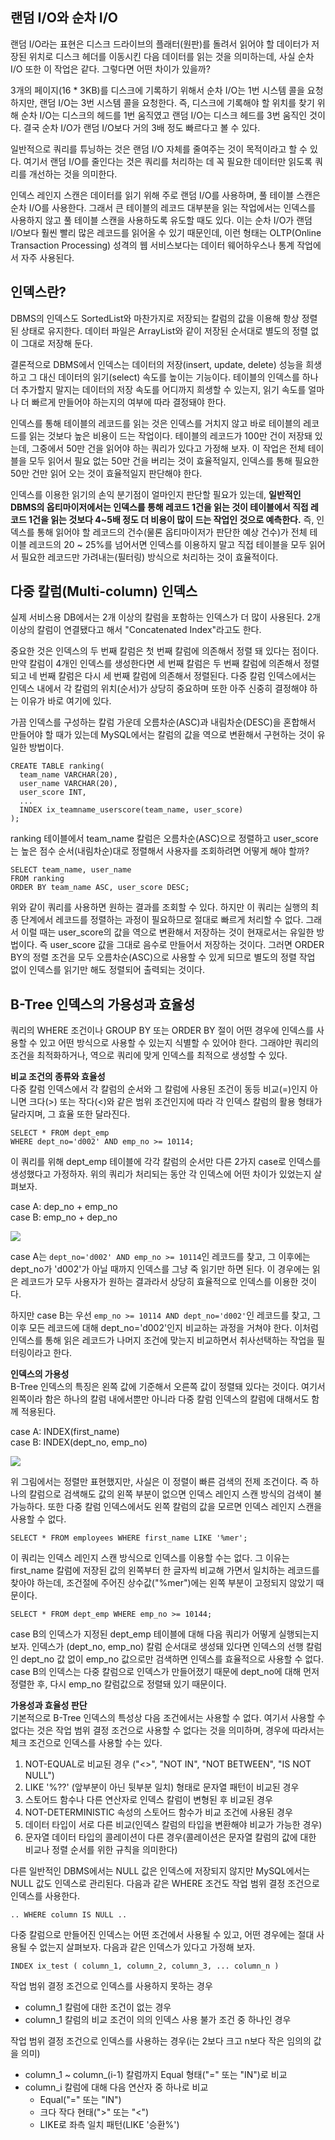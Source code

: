 ## 랜덤 I/O와 순차 I/O
랜덤 I/O라는 표현은 디스크 드라이브의 플래터(원판)를 돌려서 읽어야 할 데이터가 저장된 위치로 디스크 헤더를 이동시킨 다음 데이터를 읽는 것을 의미하는데,
사실 순차 I/O 또한 이 작업은 같다. 그렇다면 어떤 차이가 있을까?

3개의 페이지(16 * 3KB)를 디스크에 기록하기 위해서 순차 I/O는 1번 시스템 콜을 요청하지만, 랜덤 I/O는 3번 시스템 콜을 요청한다.
즉, 디스크에 기록해야 할 위치를 찾기 위해 순차 I/O는 디스크의 헤드를 1번 움직였고 랜덤 I/O는 디스크 헤드를 3번 움직인 것이다. 결국 순차 I/O가 랜덤 I/O보다
거의 3배 정도 빠르다고 볼 수 있다.

일반적으로 쿼리를 튜닝하는 것은 랜덤 I/O 자체를 줄여주는 것이 목적이라고 할 수 있다. 여기서 랜덤 I/O를 줄인다는 것은 쿼리를 처리하는 데 꼭 필요한 데이터만
읽도록 쿼리를 개선하는 것을 의미한다.

인덱스 레인지 스캔은 데이터를 읽기 위해 주로 랜덤 I/O를 사용하며, 풀 테이블 스캔은 순차 I/O를 사용한다. 그래서 큰 테이블의 레코드 대부분을 읽는 작업에서는
인덱스를 사용하지 않고 풀 테이블 스캔을 사용하도록 유도할 때도 있다. 이는 순차 I/O가 랜덤 I/O보다 훨씬 빨리 많은 레코드를 읽어올 수 있기 때문인데, 이런 형태는
OLTP(Online Transaction Processing) 성격의 웹 서비스보다는 데이터 웨어하우스나 통계 작업에서 자주 사용된다.

## 인덱스란?
DBMS의 인덱스도 SortedList와 마찬가지로 저장되는 칼럼의 값을 이용해 항상 정렬된 상태로 유지한다. 데이터 파일은 ArrayList와 같이 저장된 순서대로
별도의 정렬 없이 그대로 저장해 둔다.

결론적으로 DBMS에서 인덱스는 데이터의 저장(insert, update, delete) 성능을 희생하고 그 대신 데이터의 읽기(select) 속도를 높이는 기능이다.
테이블의 인덱스를 하나 더 추가할지 말지는 데이터의 저장 속도를 어디까지 희생할 수 있는지, 읽기 속도를 얼마나 더 빠르게 만들어야 하는지의 여부에 따라
결정돼야 한다.

인덱스를 통해 테이블의 레코드를 읽는 것은 인덱스를 거치지 않고 바로 테이블의 레코드를 읽는 것보다 높은 비용이 드는 작업이다. 테이블의 레코드가 100만 건이
저장돼 있는데, 그중에서 50만 건을 읽어야 하는 쿼리가 있다고 가정해 보자. 이 작업은 전체 테이블을 모두 읽어서 필요 없는 50만 건을 버리는 것이 효율적일지,
인덱스를 통해 필요한 50만 건만 읽어 오는 것이 효율적일지 판단해야 한다.

인덱스를 이용한 읽기의 손익 분기점이 얼마인지 판단할 필요가 있는데, **일반적인 DBMS의 옵티마이저에서는 인덱스를 통해 레코드 1건을 읽는 것이 테이블에서
직접 레코드 1건을 읽는 것보다 4~5배 정도 더 비용이 많이 드는 작업인 것으로 예측한다.** 즉, 인덱스를 통해 읽어야 할 레코드의 건수(물론 옵티마이저가 판단한
예상 건수)가 전체 테이블 레코드의 20 ~ 25%를 넘어서면 인덱스를 이용하지 말고 직접 테이블을 모두 읽어서 필요한 레코드만 가려내는(필터링) 방식으로 처리하는 것이 효율적이다.

## 다중 칼럼(Multi-column) 인덱스
실제 서비스용 DB에서는 2개 이상의 칼럼을 포함하는 인덱스가 더 많이 사용된다. 2개 이상의 칼럼이 연결됐다고 해서 "Concatenated Index"라고도 한다.

중요한 것은 인덱스의 두 번째 칼럼은 첫 번째 칼럼에 의존해서 정렬 돼 있다는 점이다. 만약 칼럼이 4개인 인덱스를 생성한다면 세 번째 칼럼은 두 번째 칼럼에
의존해서 정렬되고 네 번째 칼럼은 다시 세 번째 칼럼에 의존해서 정렬된다. 다중 칼럼 인덱스에서는 인덱스 내에서 각 칼럼의 위치(순서)가 상당히 중요하며 또한
아주 신중히 결정해야 하는 이유가 바로 여기에 있다.

가끔 인덱스를 구성하는 칼럼 가운데 오름차순(ASC)과 내림차순(DESC)을 혼합해서 만들어야 할 때가 있는데 MySQL에서는 칼럼의 값을 역으로 변환해서
구현하는 것이 유일한 방법이다.
```
CREATE TABLE ranking(
  team_name VARCHAR(20),
  user_name VARCHAR(20),
  user_score INT,
  ...
  INDEX ix_teamname_userscore(team_name, user_score)
);
```
ranking 테이블에서 team_name 칼럼은 오름차순(ASC)으로 정렬하고 user_score는 높은 점수 순서(내림차순)대로 정렬해서 사용자를 조회하려면
어떻게 해야 할까?

```
SELECT team_name, user_name
FROM ranking
ORDER BY team_name ASC, user_score DESC;
```
위와 같이 쿼리를 사용하면 원하는 결과를 조회할 수 있다. 하지만 이 쿼리는 실행의 최종 단계에서 레코드를 정렬하는 과정이 필요하므로 절대로 빠르게 처리할 수 없다.
그래서 이럴 때는 user_score의 값을 역으로 변환해서 저장하는 것이 현재로서는 유일한 방법이다. 즉 user_score 값을 그대로 음수로 만들어서 저장하는 것이다.
그러면 ORDER BY의 정렬 조건을 모두 오름차순(ASC)으로 사용할 수 있게 되므로 별도의 정렬 작업 없이 인덱스를 읽기만 해도 정렬되어 출력되는 것이다.

## B-Tree 인덱스의 가용성과 효율성
쿼리의 WHERE 조건이나 GROUP BY 또는 ORDER BY 절이 어떤 경우에 인덱스를 사용할 수 있고 어떤 방식으로 사용할 수 있는지 식별할 수 있어야 한다.
그래야만 쿼리의 조건을 최적화하거나, 역으로 쿼리에 맞게 인덱스를 최적으로 생성할 수 있다.

**비교 조건의 종류와 효율성**<br>
다중 칼럼 인덱스에서 각 칼럼의 순서와 그 칼럼에 사용된 조건이 동등 비교(=)인지 아니면 크다(>) 또는 작다(<)와 같은 범위 조건인지에 따라 각 인덱스
칼럼의 활용 형태가 달라지며, 그 효율 또한 달라진다.
```
SELECT * FROM dept_emp
WHERE dept_no='d002' AND emp_no >= 10114;
```
이 쿼리를 위해 dept_emp 테이블에 각각 칼럼의 순서만 다른 2가지 case로 인덱스를 생성했다고 가정하자. 위의 쿼리가 처리되는 동안 각 인덱스에
어떤 차이가 있었는지 살펴보자.

case A: dep_no + emp_no<br>
case B: emp_no + dep_no<br>

![](/assets/realmysql_index1.jpeg)

case A는 `dept_no='d002' AND emp_no >= 10114`인 레코드를 찾고, 그 이후에는 dept_no가 'd002'가 아닐 때까지 인덱스를 그냥 죽 읽기만 하면 된다.
이 경우에는 읽은 레코드가 모두 사용자가 원하는 결과라서 상당히 효율적으로 인덱스를 이용한 것이다.

하지만 case B는 우선 `emp_no >= 10114 AND dept_no='d002'`인 레코드를 찾고, 그 이후 모든 레코드에 대해 dept_no='d002'인지 비교하는
과정을 거쳐야 한다. 이처럼 인덱스를 통해 읽은 레코드가 나머지 조건에 맞는지 비교하면서 취사선택하는 작업을 필터링이라고 한다.

**인덱스의 가용성**<br>
B-Tree 인덱스의 특징은 왼쪽 값에 기준해서 오른쪽 값이 정렬돼 있다는 것이다. 여기서 왼쪽이라 함은 하나의 칼럼 내에서뿐만 아니라 다중 칼럼 인덱스의 칼럼에
대해서도 함께 적용된다.

case A: INDEX(first_name)<br>
case B: INDEX(dept_no, emp_no)<br>

![](/assets/realmysql_index2.jpeg)

위 그림에서는 정렬만 표현했지만, 사실은 이 정렬이 빠른 검색의 전제 조건이다. 즉 하나의 칼럼으로 검색해도 값의 왼쪽 부분이 없으면 인덱스 레인지 스캔
방식의 검색이 불가능하다. 또한 다중 칼럼 인덱스에서도 왼쪽 칼럼의 값을 모르면 인덱스 레인지 스캔을 사용할 수 없다.

```
SELECT * FROM employees WHERE first_name LIKE '%mer';
```
이 쿼리는 인덱스 레인지 스캔 방식으로 인덱스를 이용할 수는 없다. 그 이유는 first_name 칼럼에 저장된 값의 왼쪽부터 한 글자씩 비교해 가면서
일치하는 레코드를 찾아야 하는데, 조건절에 주어진 상수값("%mer")에는 왼쪽 부분이 고정되지 않았기 때문이다.

```
SELECT * FROM dept_emp WHERE emp_no >= 10144;
```
case B의 인덱스가 지정된 dept_emp 테이블에 대해 다음 쿼리가 어떻게 실행되는지 보자.
인덱스가 (dept_no, emp_no) 칼럼 순서대로 생성돼 있다면 인덱스의 선행 칼럼인 dept_no 값 없이 emp_no 값으로만 검색하면 인덱스를 효율적으로 사용할
수 없다. case B의 인덱스는 다중 칼럼으로 인덱스가 만들어졌기 때문에 dept_no에 대해 먼저 정렬한 후, 다시 emp_no 칼럼값으로 정렬돼 있기 때문이다.

**가용성과 효율성 판단**<br>
기본적으로 B-Tree 인덱스의 특성상 다음 조건에서는 사용할 수 없다. 여기서 사용할 수 없다는 것은 작업 범위 결정 조건으로 사용할 수 없다는 것을 의미하며,
경우에 따라서는 체크 조건으로 인덱스를 사용할 수는 있다.

1. NOT-EQUAL로 비교된 경우 ("<>", "NOT IN", "NOT BETWEEN", "IS NOT NULL")
2. LIKE '%??' (앞부분이 아닌 뒷부분 일치) 형태로 문자열 패턴이 비교된 경우
3. 스토어드 함수나 다른 연산자로 인덱스 칼럼이 변형된 후 비교된 경우
4. NOT-DETERMINISTIC 속성의 스토어드 함수가 비교 조건에 사용된 경우
5. 데이터 타입이 서로 다른 비교(인덱스 칼럼의 타입을 변환해야 비교가 가능한 경우)
6. 문자열 데이터 타입의 콜레이션이 다른 경우(콜레이션은 문자열 칼럼의 값에 대한 비교나 정렬 순서를 위한 규칙을 의미한다)

다른 일반적인 DBMS에서는 NULL 값은 인덱스에 저장되지 않지만 MySQL에서는 NULL 값도 인덱스로 관리된다. 다음과 같은 WHERE 조건도 작업 범위 결정
조건으로 인덱스를 사용한다.
```
.. WHERE column IS NULL ..
```

다중 칼럼으로 만들어진 인덱스는 어떤 조건에서 사용될 수 있고, 어떤 경우에는 절대 사용될 수 없는지 살펴보자. 다음과 같은 인덱스가 있다고 가정해 보자.
```
INDEX ix_test ( column_1, column_2, column_3, ... column_n )
```
작업 범위 결정 조건으로 인덱스를 사용하지 못하는 경우
- column_1 칼럼에 대한 조건이 없는 경우
- column_1 칼럼의 비교 조건이 의의 인덱스 사용 불가 조건 중 하나인 경우

작업 범위 결정 조건으로 인덱스를 사용하는 경우(i는 2보다 크고 n보다 작은 임의의 값을 의미)
- column_1 ~ column_(i-1) 칼럼까지 Equal 형태("=" 또는 "IN")로 비교
- column_i 칼럼에 대해 다음 연산자 중 하나로 비교
  - Equal("=" 또는 "IN")
  - 크다 작다 현태(">" 또는 "<")
  - LIKE로 좌측 일치 패턴(LIKE '승환%')


